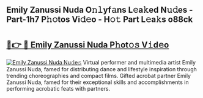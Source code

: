 ## Emily Zanussi Nuda O𝚗𝚕yf𝚊ns L𝚎a𝚔ed N𝚞𝚍es - Part-1h7 P𝚑𝚘tos Vi𝚍𝚎o - H𝚘𝚝 Part L𝚎a𝚔s o88ck

# <h2><a href="http://kfcs8g.oniu.top/?m=Emily+Zanussi+Nuda">🔗👉 🔴 Emily Zanussi Nuda P𝚑ot𝚘𝚜 V𝚒d𝚎o</a></h2>

[![Emily Zanussi Nuda Nu𝚍e𝚜](https://i.imgur.com/0qMVB7G.gif)](http://kfcs8g.oniu.top/?m=Emily+Zanussi+Nuda)
Virtual performer and multimedia artist Emily Zanussi Nuda, famed for distributing dance and lifestyle inspiration through trending choreographies and compact films. Gifted acrobat partner Emily Zanussi Nuda, famed for their exceptional skills and accomplishments in performing acrobatic feats with partners.  
